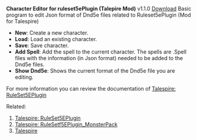 **Character Editor for ruleset5ePlugin (Talepire Mod)**
v1.1.0 [Download](https://github.com/xerjiomg/Character-Editor-RuleSet5EPlugin-/releases/download/v1.1.0/Character.Editor.RuleSet5EPlugin.1.1.0.rar)
Basic program to edit Json format of Dnd5e files related to Ruleset5ePlugin (Mod for Talespire)

- **New**: Create a new character.
- **Load**: Load an existing character.
- **Save**: Save character.
- **Add Spell**: Add the spell to the current character. The spells are .Spell files with the information (in Json format) needed to be added to the Dnd5e files.
- **Show Dnd5e**: Shows the current format of the Dnd5e file you are editing.


For more information you can review the documentation of [Talespire: RuleSet5EPlugin](https://talespire.thunderstore.io/package/LordAshes/RuleSet5EPlugin/)

Related:
1. [Talespire: RuleSet5EPlugin](https://talespire.thunderstore.io/package/LordAshes/RuleSet5EPlugin/)
2. [Talespire: RuleSetf5EPlugin_MonsterPack](https://talespire.thunderstore.io/package/XJ_Nekomancer/RuleSetf5EPlugin_MonsterPack/)
3. [Talespire](https://talespire.com/)
